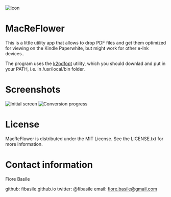 ![Icon](https://raw.github.com/fibasile/MacReFlower/master/icon.iconset/icon_256x256.png ) 

MacReFlower
===========

This is a little utility app that allows to drop PDF files and get them optimized for viewing on the Kindle Paperwhite, but
might work for other e-Ink devices..

The program uses the [k2pdfopt](http://www.willus.com/k2pdfopt) utility, which you should downlad and put in your PATH,
i.e. in /usr/local/bin folder.

Screenshots
===========
![Initial screen](https://raw.github.com/fibasile/MacReFlower/master/screenshots/screenshot.png)
![Conversion progress](https://raw.github.com/fibasile/MacReFlower/master/screenshots/screenshot2.png)

License
=======

MacReFlower is distributed under the MIT License. See the LICENSE.txt for more information.


Contact information
==================

Fiore Basile

github: fibasile.github.io
twitter: @fibasile
email: <fiore.basile@gmail.com>
